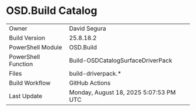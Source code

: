 ﻿# OSD.Build Catalog

| | |
|-|-|
| Owner | David Segura |
| Build Version | 25.8.18.2 |
| PowerShell Module | OSD.Build |
| PowerShell Function | Build-OSDCatalogSurfaceDriverPack |
| Files | build-driverpack.* |
| Build Workflow | GitHub Actions |
| Last Update | Monday, August 18, 2025 5:07:53 PM UTC |
